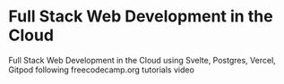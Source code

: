 # Full Stack Web Development in the Cloud

Full Stack Web Development in the Cloud using Svelte, Postgres, Vercel, Gitpod
following freecodecamp.org tutorials video